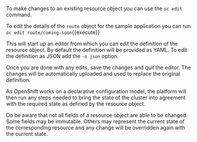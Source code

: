 To make changes to an existing resource object you can use the ``oc edit`` command.

To edit the details of the ``route`` object for the sample application you can run ``oc edit route/coming-soon``{{execute}}

This will start up an editor from which you can edit the definition of the resource object. By default the definition will be provided as YAML. To edit the definition as JSON add the ``-o json`` option.

Once you are done with any edits, save the changes and quit the editor. The changes will be automatically uploaded and used to replace the original definition.

As OpenShift works on a declarative configuration model, the platform will then run any steps needed to bring the state of the cluster into agreement with the required state as defined by the resource object.

Do be aware that not all fields of a resource object are able to be changed. Some fields may be immutable. Others may represent the current state of the corresponding resource and any change will be overridden again with the current state.
